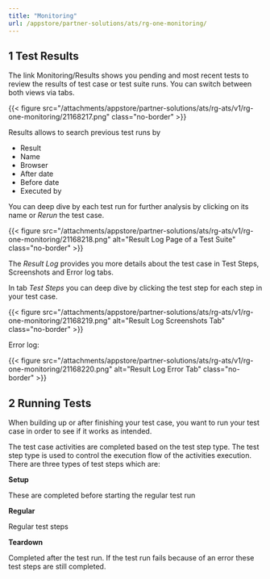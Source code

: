 ```yaml
---
title: "Monitoring"
url: /appstore/partner-solutions/ats/rg-one-monitoring/
---
```


## 1 Test Results

The link Monitoring/Results shows you pending and most recent tests to review the results of test case or test suite runs. You can switch between both views via tabs.

{{< figure src="/attachments/appstore/partner-solutions/ats/rg-ats/v1/rg-one-monitoring/21168217.png" class="no-border" >}}

Results allows to search previous test runs by

* Result
* Name
* Browser
* After date
* Before date
* Executed by

You can deep dive by each test run for further analysis by clicking on its name or *Rerun* the test case.

{{< figure src="/attachments/appstore/partner-solutions/ats/rg-ats/v1/rg-one-monitoring/21168218.png" alt="Result Log Page of a Test Suite" class="no-border" >}}

The *Result Log* provides you more details about the test case in Test Steps, Screenshots and Error log tabs.

In tab *Test Steps* you can deep dive by clicking the test step for each step in your test case.

{{< figure src="/attachments/appstore/partner-solutions/ats/rg-ats/v1/rg-one-monitoring/21168219.png" alt="Result Log Screenshots Tab" class="no-border" >}}

Error log:

{{< figure src="/attachments/appstore/partner-solutions/ats/rg-ats/v1/rg-one-monitoring/21168220.png" alt="Result Log Error Tab" class="no-border" >}}

## 2 Running Tests

When building up or after finishing your test case, you want to run your test case in order to see if it works as intended.

The test case activities are completed based on the test step type. The test step type is used to control the execution flow of the activities execution. There are three types of test steps which are:

**Setup**

These are completed before starting the regular test run

**Regular**

Regular test steps

**Teardown**

Completed after the test run. If the test run fails because of an error these test steps are still completed.
